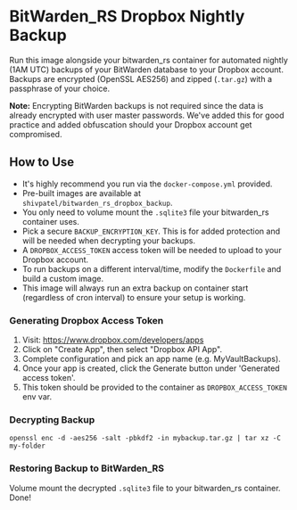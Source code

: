 # BitWarden_RS Dropbox Nightly Backup
Run this image alongside your bitwarden_rs container for automated nightly (1AM UTC) backups of your BitWarden database to your Dropbox account. Backups are encrypted (OpenSSL AES256) and zipped (`.tar.gz`) with a passphrase of your choice.

**Note:** Encrypting BitWarden backups is not required since the data is already encrypted with user master passwords. We've added this for good practice and added obfuscation should your Dropbox account get compromised.

## How to Use
- It's highly recommend you run via the `docker-compose.yml` provided.
- Pre-built images are available at `shivpatel/bitwarden_rs_dropbox_backup`.
- You only need to volume mount the `.sqlite3` file your bitwarden_rs container uses.
- Pick a secure `BACKUP_ENCRYPTION_KEY`. This is for added protection and will be needed when decrypting your backups.
- A `DROPBOX_ACCESS_TOKEN` access token will be needed to upload to your Dropbox account.
- To run backups on a different interval/time, modify the `Dockerfile` and build a custom image.
- This image will always run an extra backup on container start (regardless of cron interval) to ensure your setup is working.

### Generating Dropbox Access Token
1. Visit: https://www.dropbox.com/developers/apps
2. Click on "Create App", then select "Dropbox API App".
4. Complete configuration and pick an app name (e.g. MyVaultBackups).
6. Once your app is created, click the Generate button under 'Generated access token'.
7. This token should be provided to the container as `DROPBOX_ACCESS_TOKEN` env var.

### Decrypting Backup
`openssl enc -d -aes256 -salt -pbkdf2 -in mybackup.tar.gz | tar xz -C my-folder`

### Restoring Backup to BitWarden_RS
Volume mount the decrypted `.sqlite3` file to your bitwarden_rs container. Done!